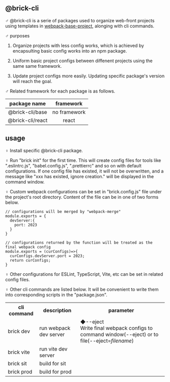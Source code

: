 ## @brick-cli

♂ @brick-cli is a serie of packages used to organize web-front projects using templates in [webpack-base-project](https://github.com/congzhou09/webpack-base-project), alonging with cli commands.

♂ purposes

1. Organize projects with less config works, which is achieved by encapsulting basic config works into an npm package.

2. Uniform basic project configs between diffenent projects using the same same framework.

3. Update project configs more easily. Updating specific package's version will reach the goal.

♂ Related framework for each package is as follows.

|   package name   |  framework   |
| :--------------: | :----------: |
| @brick-cli/base  | no framework |
| @brick-cli/react |    react     |

## usage

♀ Install specific @brick-cli package.

♀ Run "brick init" for the first time. This will create config files for tools like ".eslintrc.js", "babel.config.js", ".prettierrc" and so on with default configurations. If one config file has existed, it will not be overwritten, and a message like "xxx has existed, ignore creation." will be displayed in the command window.

♀ Custom webpack configurations can be set in "brick.config.js" file under the project's root directory. Content of the file can be in one of two forms below.

```
// configurations will be merged by "webpack-merge"
module.exports = {
  devServer:{
    port: 2023
  }
}
```

```
// configurations returned by the function will be treated as the final webpack config
module.exports = (curConfigs)=>{
  curConfigs.devServer.port = 2023;
  return curConfigs;
}
```

♀ Other configurations for ESLint, TypeScript, Vite, etc can be set in related config files.

♀ Other cli commands are listed below. It will be convenient to write them into corresponding scripts in the "package.json".

<table>
<tr>
<th>cli command</th>
<th>description</th>
<th>parameter</th>
</tr>
<tr>
<td>brick dev</td>
<td>run webpack dev server</td>
<td colspan="4">
◆--eject <br>
Write final webpack configs to command window(--eject) or to file(--eject=<span style="font-style:italic;">filename</span>)
</td>
</tr>
<tr>
<td>brick vite</td>
<td>run vite dev server</td>
</tr>
<tr>
<td>brick sit</td>
<td>build for sit</td>
</tr>
<tr>
<td>brick prod</td>
<td>build for prod</td>
</tr>
</table>
